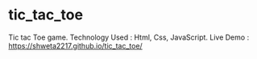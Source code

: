# tic_tac_toe
Tic tac Toe game.
  Technology Used : Html, Css, JavaScript.
  Live Demo : https://shweta2217.github.io/tic_tac_toe/
